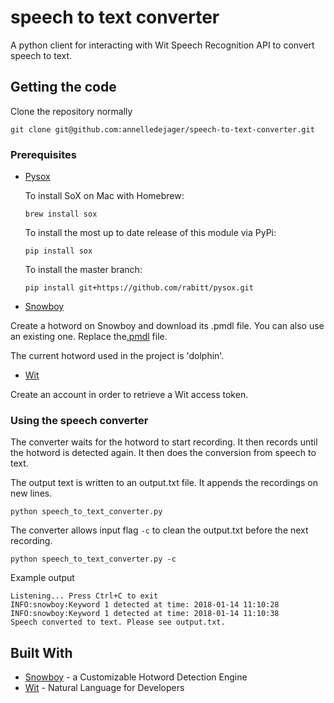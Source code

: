 # speech to text converter

A python client for interacting with Wit Speech Recognition API to convert speech to text.

## Getting the code

Clone the repository normally 

```
git clone git@github.com:annelledejager/speech-to-text-converter.git
```

### Prerequisites

* [Pysox](https://github.com/rabitt/pysox) 

    To install SoX on Mac with Homebrew:
    
    ```
    brew install sox
    ```
    
    To install the most up to date release of this module via PyPi:
    
    ```
    pip install sox
    ```
    
    To install the master branch:
    
    ```
    pip install git+https://github.com/rabitt/pysox.git
    ```
* [Snowboy](http://docs.kitt.ai/snowboy/)

Create a hotword on Snowboy and download its .pmdl file. You can also use an existing one. Replace the[.pmdl](https://github.com/annelledejager/speech-to-text-converter/blob/master/hotword.pmdl) file. 

The current hotword used in the project is 'dolphin'.

* [Wit](http://wit.ai/)

Create an account in order to retrieve a Wit access token.

### Using the speech converter

The converter waits for the hotword to start recording. It then records until the hotword is detected again. It then does the conversion from speech to text. 

The output text is written to an output.txt file. It appends the recordings on new lines. 
```
python speech_to_text_converter.py
```
The converter allows input flag `-c` to clean the output.txt before the next recording. 
```
python speech_to_text_converter.py -c  
```

Example output
```
Listening... Press Ctrl+C to exit
INFO:snowboy:Keyword 1 detected at time: 2018-01-14 11:10:28
INFO:snowboy:Keyword 1 detected at time: 2018-01-14 11:10:38
Speech converted to text. Please see output.txt.
```

## Built With

* [Snowboy](http://docs.kitt.ai/snowboy/) - a Customizable Hotword Detection Engine
* [Wit](http://wit.ai/) - Natural Language for Developers

